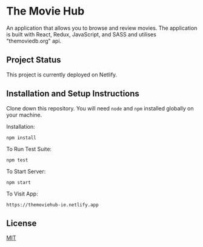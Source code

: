 # The Movie Hub

An application that allows you to browse and review movies. The application is built with React, Redux, JavaScript, and SASS and utilises "themoviedb.org" api.

## Project Status

This project is currently deployed on Netlify.

## Installation and Setup Instructions

Clone down this repository. You will need `node` and `npm` installed globally on your machine.

Installation:

`npm install`

To Run Test Suite:

`npm test`

To Start Server:

`npm start`

To Visit App:

`https://themoviehub-ie.netlify.app`

## License

[MIT](https://choosealicense.com/licenses/mit/)
